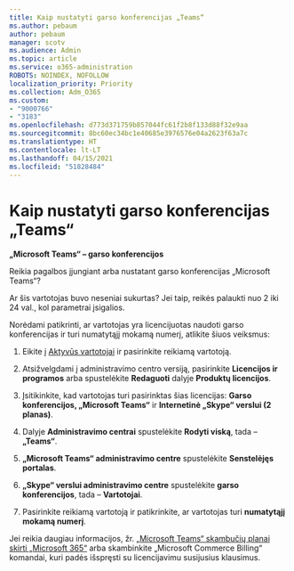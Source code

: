 ```yaml
---
title: Kaip nustatyti garso konferencijas „Teams“
ms.author: pebaum
author: pebaum
manager: scotv
ms.audience: Admin
ms.topic: article
ms.service: o365-administration
ROBOTS: NOINDEX, NOFOLLOW
localization_priority: Priority
ms.collection: Adm_O365
ms.custom:
- "9000766"
- "3183"
ms.openlocfilehash: d773d371759b857044fc61f2b8f133d88f32e9aa
ms.sourcegitcommit: 8bc60ec34bc1e40685e3976576e04a2623f63a7c
ms.translationtype: HT
ms.contentlocale: lt-LT
ms.lasthandoff: 04/15/2021
ms.locfileid: "51828484"
---
```

# <a name="setup-audio-conferencing-for-teams"></a>Kaip nustatyti garso konferencijas „Teams“

**„Microsoft Teams“ – garso konferencijos**

Reikia pagalbos įjungiant arba nustatant garso konferencijas „Microsoft Teams“?

Ar šis vartotojas buvo neseniai sukurtas?  Jei taip, reikės palaukti nuo 2 iki 24 val., kol parametrai įsigalios.

Norėdami patikrinti, ar vartotojas yra licencijuotas naudoti garso konferencijas ir turi numatytąjį mokamą numerį, atlikite šiuos veiksmus:

1. Eikite į [Aktyvūs vartotojai](https://admin.microsoft.com/Adminportal/Home?source=applauncher#/users) ir pasirinkite reikiamą vartotoją.

2. Atsižvelgdami į administravimo centro versiją, pasirinkite **Licencijos ir programos** arba spustelėkite **Redaguoti** dalyje **Produktų licencijos**.

3. Įsitikinkite, kad vartotojas turi pasirinktas šias licencijas: **Garso konferencijos, „Microsoft Teams“** ir **Internetinė „Skype“ verslui (2 planas)**.

4. Dalyje **Administravimo centrai** spustelėkite **Rodyti viską**, tada – **„Teams“**.

5. **„Microsoft Teams“ administravimo centre** spustelėkite **Senstelėjęs portalas**.

6. **„Skype“ verslui administravimo centre** spustelėkite **garso konferencijos**, tada – **Vartotojai**.

7. Pasirinkite reikiamą vartotoją ir patikrinkite, ar vartotojas turi **numatytąjį mokamą numerį**.

Jei reikia daugiau informacijos, žr. [„Microsoft Teams“ skambučių planai skirti „Microsoft 365“](https://docs.microsoft.com/microsoftteams/calling-plans-for-office-365) arba skambinkite „Microsoft Commerce Billing“ komandai, kuri padės išspręsti su licencijavimu susijusius klausimus.